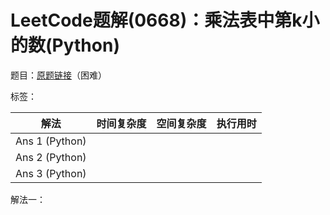 # LeetCode题解(0668)：乘法表中第k小的数(Python)

题目：[原题链接](https://leetcode-cn.com/problems/kth-smallest-number-in-multiplication-table/)（困难）

标签：

| 解法           | 时间复杂度 | 空间复杂度 | 执行用时 |
| -------------- | ---------- | ---------- | -------- |
| Ans 1 (Python) |            |            |          |
| Ans 2 (Python) |            |            |          |
| Ans 3 (Python) |            |            |          |

解法一：

